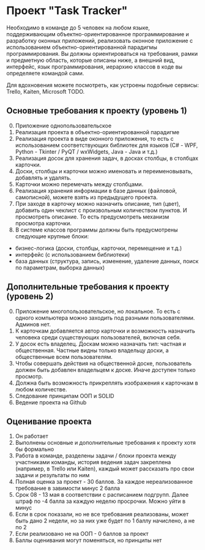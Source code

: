 # Проект "Task Tracker"

Необходимо в команде до 5 человек на любом языке, поддерживающим объектно-ориентированное программирование и разработку оконных приложений, 
реализовать оконное приложение с использованием объектно-ориентированной парадигмы программирования. 
Вы должны ориентироваться на требования, рамки и предметную область, которые описаны ниже, 
а внешний вид, интерфейс, язык программирования, иерархию классов в коде вы определяете командой сами.

Для вдохновения можете посмотреть, как устроены подобные сервисы: Trello, Kaiten, Microsoft TODO.

## Основные требования к проекту (уровень 1)
0. Приложение однопользовательское
1. Реализация проекта в объектно-ориентированной парадигме
2. Реализация проекта в виде оконного приложения, то есть с использованием соответствующих библиотек для языков (С# - WPF, Python - Tkinter / PyQT / wxWidgets, Java - Java и т.д.) 
3. Реализация досок для хранения задач, в досках столбцы, в столбцах карточки.
4. Доски, столбцы и карточки можно именовать и переименовывать, добавлять и удалять.
5. Карточки можно перемечать между столбцами.
6. Реализация хранения информации в базе данных (файловой, самописной), можете взять из предыдущего проекта.
7. При заходе в карточку можно назначить описание, тип (цвет), добавить один чеклист с произвольным количеством пунктов. И просмотреть описание. То есть предусмотреть механизм просмотра карточки.
8. В системе классов программы должны быть предусмотрены следующие крупные блоки: 
- бизнес-логика (доски, столбцы, карточки, перемещение и т.д.)
- интерфейс (с использованием библиотеки)
- база данных (структура, запись, изменение, удаление данных, поиск по параметрам, выборка данных)

## Дополнительные требования к проекту (уровень 2)
0. Приложение многопользовательское, но локальное. То есть с одного компьютера можно заходить под разными пользователями. Админов нет. 
1. К карточкам добавляется автор карточки и возможность назначить человека среди существующих пользователей, включая себя.
2. У досок есть владелец. Доскам можно назначать тип: частная и общественная. Частные видны только владельцу доски, а общественные всем пользователям.
3. Чтобы совершать действия на общественной доске, пользователь должен быть добавлен владельцем к доске. Иначе доступен только просмотр.
4. Должна быть возможность прикреплять изображения к карточкам в любом количестве.
5. Следование принципам ООП и SOLID
6. Ведение проекта на Github

## Оценивание проекта
1. Он работает
2. Выполнены основные и дополнительные требования к проекту хотя бы формально
3. Работа в команде, разделены задачи / блоки проекта между участниками команды, история ведения задач закреплена (например, в Trello или Kaiten), каждый может рассказать про свои задачи и результаты по ним
4. Полная оценка за проект - 30 баллов. За каждое нереализованное требование в завимости минус 2 балла
5. Срок 08 - 13 мая в соответствии с расписанием подгрупп. Далее штраф по -4 балла за каждую неделю просрочки. Можно уйти в минус
6. Если в срок показали, но не все требования реализованы, может быть дано 2 недели, но за них уже будет по 1 баллу начислено, а не по 2
7. Если реализовано не на ООП - 0 баллов за проект
8. Баллы оценивания могут поменяться, но принципы нет
